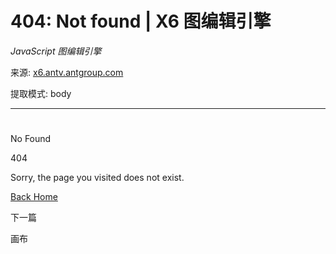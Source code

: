 # 404: Not found | X6 图编辑引擎

_JavaScript 图编辑引擎_

来源: [x6.antv.antgroup.com](https://x6.antv.antgroup.com/zh/docs/api/ui/toolbar)

提取模式: body

---

#

No Found

404

Sorry, the page you visited does not exist.

[Back Home](https://x6.antv.antgroup.com/)

下一篇

画布
